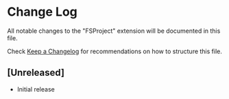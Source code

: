# Change Log

All notable changes to the "FSProject" extension will be documented in this file.

Check [Keep a Changelog](http://keepachangelog.com/) for recommendations on how to structure this file.

## [Unreleased]

- Initial release